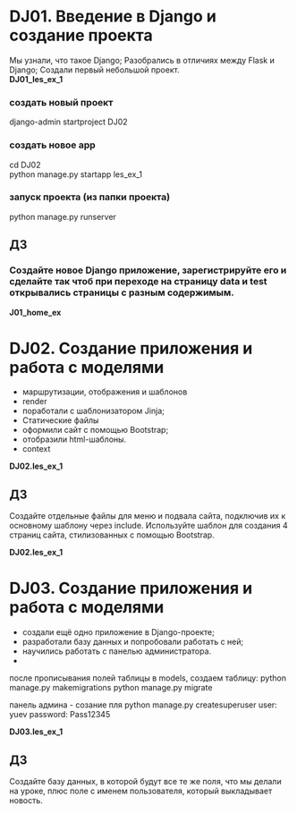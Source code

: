 # DJ01. Введение в Django и создание проекта
Мы узнали, что такое Django;
Разобрались в отличиях между Flask и Django;
Создали первый небольшой проект. <br>
**DJ01_les_ex_1**

### создать новый проект<br>
django-admin startproject DJ02
### создать новое app
cd DJ02 <br>
python manage.py startapp les_ex_1
### запуск проекта (из папки проекта)
python manage.py runserver 

## ДЗ
### Создайте новое Django приложение, зарегистрируйте его и сделайте так чтоб при переходе на страницу data и test открывались страницы с разным содержимым.
**J01_home_ex**


# DJ02. Создание приложения и работа с моделями
* маршрутизации, отображения и шаблонов
* render
* поработали с шаблонизатором Jinja;
* Статические файлы
* оформили сайт с помощью Bootstrap;
* отобразили html-шаблоны. 
* context<br>

**DJ02.les_ex_1**

## ДЗ
Создайте отдельные файлы для меню и подвала сайта, подключив их к основному шаблону через include.
Используйте шаблон для создания 4 страниц сайта, стилизованных с помощью Bootstrap.

**DJ02.les_ex_1**

# DJ03. Создание приложения и работа с моделями
* создали ещё одно приложение в Django-проекте;
* разработали базу данных и попробовали работать с ней;
* научились работать с панелью администратора.
* 
после прописывания полей таблицы в models, создаем таблицу:
python manage.py makemigrations
python manage.py migrate    

панель админа - созание пля
python manage.py createsuperuser
user: yuev
password: Pass12345

**DJ03.les_ex_1**

## ДЗ
Создайте базу данных, в которой будут все те же поля, что мы делали на уроке, плюс поле с именем пользователя, 
который выкладывает новость.
